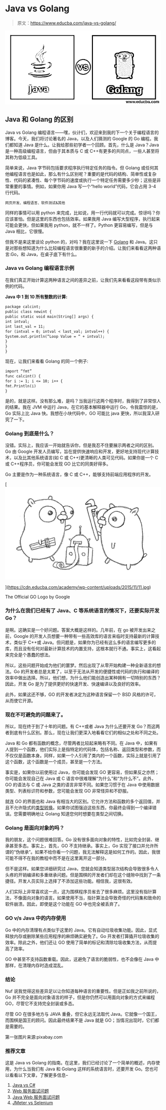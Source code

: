 # Java vs Golang

> 原文：<https://www.educba.com/java-vs-golang/>

![java vs golang](img/528fc97e4f97a22a58892588855b106d.png)



## Java 和 Golang 的区别

Java vs Golang 编程语言——嘿，伙计们，欢迎来到我的下一个关于编程语言的博客。今天，我们将讨论著名的 Java，以及人们猜测的 Google 的 Go 编程。我们都知道 Java 是什么。让我给那些初学者一个回顾。首先，什么是 Java？Java 是一种高级编程语言，但由于其本质与 C 或 C++有更多的共同点，一些人甚至将其称为低级工具。

简单来说，Java 字节码包括要求程序执行特定任务的指令。但 Golang 或任何其他编程语言也是如此，那么有什么区别呢？重要的是代码的结构、简单性或复杂性、代码的紧凑性、每个字节码的速度或执行一个特定任务需要多少秒；这些是非常重要的事情。例如，如果你用 Java 写一个“hello world”代码，它会占用 3-4 行代码。

<small>网页开发、编程语言、软件测试&其他</small>

同样的事情可以用 python 来完成，比如说，用一行代码就可以完成。惊讶吗？你应该害怕。但是这里的东西也包括效率。如果我用 Java 编写大型程序，执行起来可能会更快，但如果我用 python，就不一样了。Python 更容易编写，但是与 Java 相比，它很慢。

但我不是来这里谈论 python 的，对吗？我在这里说一下 [Golang](https://www.educba.com/software-development/courses/golang-course/) 和 Java。这只是对那些想知道为什么比较编程语言很重要的新手的介绍。让我们来看看这两种语言:Go，和 Java，在桌子底下有什么。

### Java vs Golang 编程语言示例

在我们真正开始计算这两种语言之间的差异之前，让我们先来看看这段带有类似示例的代码。

**Java 中 1 到 10 所有整数的计算:**

```
package calcint;
public class newint {
public static void main(String[] args) {
int intval;
int last_val = 11;
for (intval = 0; intval < last_val; intval++) {
System.out.println(“Loop Value = “ + intval);
}
}
}
```

现在，让我们来看看 Golang 的同一个例子:

```
import “fmt”
func calcint() {
for i := 1; i <= 10; i++ {
fmt.Println(i)
}
```

是的，就是这样。没有那么难，是吗？当我运行这两个程序时，我得到了非常惊人的结果。我在 JVM 中运行 Java，在它的基本解释器中运行 Go，令我震惊的是，Go 实际上比 Java 快。我想在小块代码中，GO 可能比 java 更快，所以我深入研究了一下。

### Golang 到底是什么？

没错。实际上，我应该一开始就告诉你，但是我忍不住要展示两者之间的区别。Go 由 Google 开发人员编写，旨在提供快速响应和开发，更好地支持现代计算技术，以及比其他系统语言(如 C 或 C++)更清晰的人类可见代码。如果你是一个 C 或 C++程序员，你可能会发现 GO 比它的同类好得多。

Go 主要是作为一种系统语言，像 C 或 C++，能够支持前端应用程序的开发。

[![1](img/25b3ef6d2d671405b0ca083912f16fb1.png)

](https://cdn.educba.com/academy/wp-content/uploads/2015/11/11.jpg) 

The Official GO Logo by Google



### 为什么在我们已经有了 Java、C 等系统语言的情况下，还要实际开发 Go？

是啊。这确实是一个好问题。答案大概是这样的。几年前，在 go 被开发出来之前，Google 的开发人员想要一种带有一些高效库的语言来临时支持最新的计算技术，类似于 C++或 Java。但问题是，如果你为已经有这么多的语言编写更多的库，而且没有任何对最新计算技术的内置支持，这根本就行不通。事实上，这看起来完全是个愚蠢的想法。

所以，这些问题开始成为他们的噩梦。然后出现了从零开始构建一种全新语言的想法。Go 的开发者总是太累了，以至于无法从开发的便捷性或代码的执行和编译的效率中做出选择。所以，他们想，为什么他们能创造出某种拥有一切特别的东西？因此，开发 Go 是为了提供更好的快速开发、快速编译以及良好的效率。

此外，如果这还不够，GO 的开发者决定为这种语言保留一个 BSD 风格的许可，从而使它开源。

### 现在不可避免的问题来了。

所以，现在终于到了十年的问题。有 C++或者 Java 为什么还要开发 Go？而这两者到底有什么区别。那么，现在让我们更深入地看看它们的相似之处和不同之处。

Java 和 Go 都有函数的概念，尽管两者比较起来略有不同。在 Java 中，如果有人提到一个函数，他们实际上是指特定的代码体，包括名称、返回类型和参数，而不仅仅是函数本身。同样，如果一个人引用了类内的一个函数，实际上就是引用了这个函数，这个函数是一个成员，甚至是一个方法。

事实是，如果你以前使用过 Java，你可能会发现 GO 更容易，但如果反之亦然；你可能会发现自己在 Java 或 C 语言中很难理解“为什么”和“为什么不”。此外，GO 的语法与 C 或 Java 之类的语言非常不同。如果您习惯于在 Java 中使用数据类型、列表标识符和参数，您可能会发现 GO 非常怪异和不舒服。

就连 GO 的界面也和 Java 有相当大的区别。它允许方法和函数的多个返回值，并且不允许隐式的[类型转换](https://www.educba.com/what-is-type-casting/)。如果你试图强迫这些东西，你最终会得到一个编译错误。您需要明确地让 Golang 知道您何时想要在类型之间切换。

### Golang 是面向对象的吗？

我的朋友，这个问题很难回答。Go 没有很多面向对象的特性，比如完全封装、继承甚至多态。事实上，首先，GO 不支持继承。事实上，Go 实现了接口并允许所谓的“伪继承”。如果不给你看一个问题，我无法解释这是如何工作的。因此，我很可能不得不在我的教程中而不是在这里离开这一部分。

但不是这样。如果您详细研究过 Java，您就会知道类型层次结构会导致很多令人头疼的开销编译和多重继承问题。但是围棋的开发者们却在这个缝隙中找到了一条捷径。开发人员实际上选择了不添加这些功能。相信我，这很有效。

人们实际上非常喜欢这一点，这为围棋程序员省去了很多麻烦。这里没有指针算法，不像面向对象的语言。如果使用不当，指针算法会导致奇怪的代码集和致命的软件崩溃。因此，即使是这个功能在 GO 中也完全被丢弃了。

### GO v/s Java 中的内存使用

Go 中的内存清理有点类似于这里的 Java。它有自动垃圾收集功能。因此，显式释放内存或删除某些应用程序的麻烦确实避免了。Go 开发者打算撬开垃圾收集的效率。除此之外，他们还让 GO 使用了简单的标记和清除垃圾收集方法，从而提高了效率。

GO 中甚至不支持函数重载。因此，这避免了语言的脆弱性，也不会像在 Java 中那样，在清理内存时造成混乱。

### 结论

Nuf 说我觉得这些差异足以让你知道每种语言的重要性。但是正如我之前所说的，Go 并不完全是面向对象语言的样子，但是你仍然可以用面向对象的方式来编程 GO，尽管它不支持完全封装或多态。

尽管 GO 在很多地方与 JAVA 重叠，但它永远无法取代 Java。它就像一个国王，而围棋是国王的顾问。因此最终结果不是 Java 就是 GO；当情况出现时，它们都是需要的。

第一张图片来源:pixabay.com

### 推荐文章

这是 Java vs Golang 的指南。在这里，我们已经讨论了一个简单的概述，内存使用，为什么当我们有 Java 和 Golang 这样的系统语言时，还要开发 Go。您也可以看看以下文章，了解更多信息–

1.  [Java vs C#](https://www.educba.com/java-vs-c-sharp/)
2.  [Web 服务面试问题](https://www.educba.com/web-services-interview-questions/)
3.  [Java Web 服务面试问题](https://www.educba.com/java-web-services-interview-questions-and-answers/)
4.  [JMeter vs Selenium](https://www.educba.com/jmeter-vs-selenium/)





